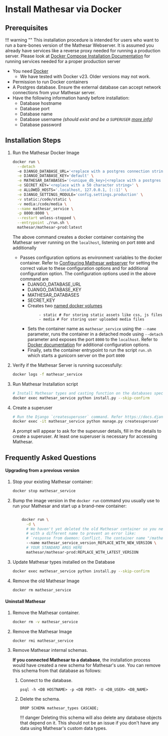 # Install Mathesar via Docker


## Prerequisites
!!! warning ""
    This installation procedure is intended for users who want to run a bare-bones version of the Mathesar Webserver. It is assumed you already have services like a reverse proxy needed for running a production server. Please look at [Docker Compose Installation Documentation](../docker-compose/index.md) for running services needed for a proper production server 

- You need [Docker](https://docs.docker.com/get-docker/)
  - We have tested with Docker v23. Older versions may not work.
- Permission to run Docker containers
- A Postgres database. Ensure the external database can accept network connections from your Mathesar server.
- Have the following information handy before installation:
    - Database hostname
    - Database port
    - Database name
    - Database username _(should exist and be a `SUPERUSER` [more info](https://www.postgresql.org/docs/13/sql-createrole.html))_
    - Database password

## Installation Steps

1. Run the Mathesar Docker Image
    ```bash
    docker run \
      --detach
      -e DJANGO_DATABASE_URL='<replace with a postgres connection string>' \
      -e DJANGO_DATABASE_KEY='default' \
      -e MATHESAR_DATABASES='(<unique_db_key>|<replace with a postgres connection array>)' \
      -e SECRET_KEY='<replace with a 50 character string>' \
      -e ALLOWED_HOSTS='.localhost, 127.0.0.1, [::1]' \
      -e DJANGO_SETTINGS_MODULE='config.settings.production' \
      -v static:/code/static \
      -v media:/code/media \
      --name mathesar_service \
      -p 8000:8000 \
      --restart unless-stopped \
      --entrypoint ./run.sh \
      mathesar/mathesar-prod:latest
    ```
      The above command creates a docker container containing the Mathesar server running on the `localhost`,
     listening on port `8000` and additionally
     - Passes configuration options as environment variables to the docker container. Refer to [Configuring Mathesar webserver](../configuration.md#backend-configuration) for setting the correct value to these configuration options and for additional configuration option. The configuration options used in the above command are
       - DJANGO_DATABASE_URL
       - DJANGO_DATABASE_KEY
       - MATHESAR_DATABASES
       - SECRET_KEY
       - Creates two [named docker volumes](https://docs.docker.com/storage/volumes/)
          ```
               - static # For storing static assets like css, js files
               - media # For storing user uploaded media files
          ```
       - Sets the container name as `mathesar_service` using the `--name` parameter, runs the container in a detached mode using `--detach` parameter and exposes the port `8000` to the `localhost`. Refer to [Docker documentation](https://docs.docker.com/engine/reference/commandline/run/#options) for additional configuration options.
       - Finally, sets the container entrypoint to run the script `run.sh` which starts a gunicorn server on the port `8000`

2. Verify if the Mathesar Server is running successfully:
    ```bash
    docker logs -f mathesar_service
    ```

3. Run Mathesar Installation script
    ```bash
    # Install Mathesar types and casting function on the databases specified using the `MATHESAR_DATABASES` env variable in the previous step, run database migrations on the Django meta database,  store the static files in the `static` volumes.
    docker exec mathesar_service python install.py --skip-confirm
    ```

4. Create a superuser
    ```bash
    # Run the Django `createsuperuser` command. Refer https://docs.djangoproject.com/en/4.2/ref/django-admin/#createsuperuser
    docker exec -it mathesar_service python manage.py createsuperuser
    ```
    A prompt will appear to ask for the superuser details, fill in the details to create a superuser. At least one superuser is necessary for accessing Mathesar.

## Frequently Asked Questions

#### Upgrading from a previous version

1. Stop your existing Mathesar container:

    ```bash
    docker stop mathesar_service
    ```

2. Bump the image version in the `docker run` command you usually use to run your
   Mathesar and start up a brand-new container:

    ```bash
    
        docker run \
          -d \
          # We haven't yet deleted the old Mathesar container so you need to start this new one
          # with a different name to prevent an error like:
          # `response from daemon: Conflict. The container name "/mathesar_service" is already in use` 
          --name mathesar_service_version_REPLACE_WITH_NEW_VERSION \
          # YOUR STANDARD ARGS HERE
          mathesar/mathesar-prod:REPLACE_WITH_LATEST_VERSION
    ```

3. Update Mathesar types installed on the Database

    ```bash
    docker exec mathesar_service python install.py --skip-confirm
    ```

4. Remove the old Mathesar Image
    ```bash
    docker rm mathesar_service
    ```

#### Uninstall Mathesar

1. Remove the Mathesar container.

    ```bash
    docker rm -v mathesar_service
    ```

2. Remove the Mathesar Image

    ```bash
    docker rmi mathesar_service
    ```

3. Remove Mathesar internal schemas.

    **If you connected Mathesar to a database**, the installation process would have created a new schema for Mathesar's use. You can remove this schema from that database as follows:

    1. Connect to the database.

        ```
        psql -h <DB HOSTNAME> -p <DB PORT> -U <DB_USER> <DB_NAME>
        ```

    2. Delete the schema.

        ```postgresql
        DROP SCHEMA mathesar_types CASCADE;
        ```

        !!! danger 
            Deleting this schema will also delete any database objects that depend on it. This should not be an issue if you don't have any data using Mathesar's custom data types.
